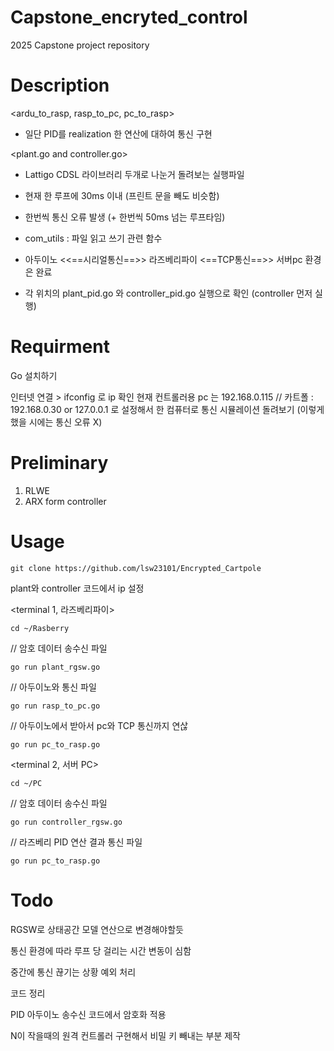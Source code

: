 Capstone_encryted_control
=============
2025 Capstone project repository

Description
====
<ardu_to_rasp, rasp_to_pc, pc_to_rasp>
- 일단 PID를 realization 한 연산에 대하여 통신 구현


<plant.go and controller.go>
- Lattigo CDSL 라이브러리 두개로 나눈거 돌려보는 실행파일
- 현재 한 루프에 30ms 이내 (프린트 문을 빼도 비슷함)
- 한번씩 통신 오류 발생 (+ 한번씩 50ms 넘는 루프타임)
- com_utils : 파일 읽고 쓰기 관련 함수

- 아두이노 <<==시리얼통신==>> 라즈베리파이 <==TCP통신==>> 서버pc 환경은 완료
- 각 위치의 plant_pid.go 와 controller_pid.go 실행으로 확인 (controller 먼저 실행)
  

Requirment
=============
Go 설치하기

인터넷 연결 > ifconfig 로 ip 확인 
현재 컨트롤러용 pc 는 192.168.0.115 // 카트폴 : 192.168.0.30
or
127.0.0.1 로 설정해서 한 컴퓨터로 통신 시뮬레이션 돌려보기
(이렇게 했을 시에는 통신 오류 X)

Preliminary
===
1. RLWE
2. ARX form controller

Usage
=============



```
git clone https://github.com/lsw23101/Encrypted_Cartpole
```





plant와 controller 코드에서 ip 설정

<terminal 1, 라즈베리파이>
```
cd ~/Rasberry
```

// 암호 데이터 송수신 파일
```
go run plant_rgsw.go 
```
// 아두이노와 통신 파일
```
go run rasp_to_pc.go 
```
// 아두이노에서 받아서 pc와 TCP 통신까지 연삲
```
go run pc_to_rasp.go 
```

<terminal 2, 서버 PC>
```
cd ~/PC
```

// 암호 데이터 송수신 파일
```
go run controller_rgsw.go
```
// 라즈베리 PID 연산 결과 통신 파일
```
go run pc_to_rasp.go 
```

Todo
====
RGSW로 상태공간 모델 연산으로 변경해야할듯


통신 환경에 따라 루프 당 걸리는 시간 변동이 심함 

중간에 통신 끊기는 상황 예외 처리

코드 정리

PID 아두이노 송수신 코드에서 암호화 적용


N이 작을때의 원격 컨트롤러 구현해서 비밀 키 빼내는 부분 제작



